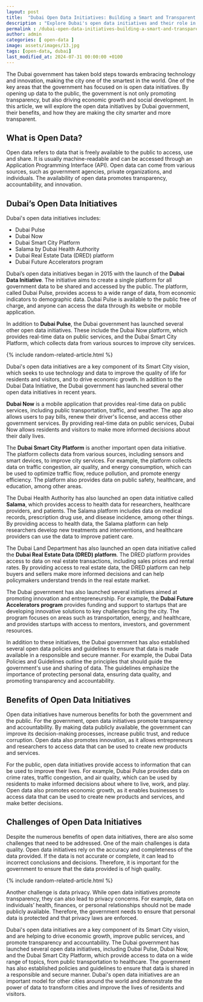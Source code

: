 ```yaml
---
layout: post
title:  "Dubai Open Data Initiatives: Building a Smart and Transparent City"
description : "Explore Dubai's open data initiatives and their role in building a smart, transparent city. Discover key projects like Dubai Pulse, Dubai Now, and the Dubai Smart City Platform, and learn how they enhance public services, drive economic growth, and promote innovation. Understand the benefits and challenges of open data in Dubai's Smart City vision."
permalink : /dubai-open-data-initiatives-building-a-smart-and-transparent-city
author: admin
categories: [ open-data ]
image: assets/images/13.jpg
tags: [open-data, dubai]
last_modified_at: 2024-07-31 00:00:00 +0100
---
```



The Dubai government has taken bold steps towards embracing technology and innovation, making the city one of the smartest in the world. One of the key areas that the government has focused on is open data initiatives. By opening up data to the public, the government is not only promoting transparency, but also driving economic growth and social development. In this article, we will explore the open data initiatives by Dubai government, their benefits, and how they are making the city smarter and more transparent.

## What is Open Data?

Open data refers to data that is freely available to the public to access, use and share. It is usually machine-readable and can be accessed through an Application Programming Interface (API). Open data can come from various sources, such as government agencies, private organizations, and individuals. The availability of open data promotes transparency, accountability, and innovation.

## Dubai’s Open Data Initiatives

Dubai's open data initiatives includes:
- Dubai Pulse
- Dubai Now
- Dubai Smart City Platform
- Salama by Dubai Health Authority
- Dubai Real Estate Data (DRED) platform
- Dubai Future Accelerators program

Dubai’s open data initiatives began in 2015 with the launch of the **Dubai Data Initiative**. The initiative aims to create a single platform for all government data to be shared and accessed by the public. The platform, called Dubai Pulse, provides access to a wide range of data, from economic indicators to demographic data. Dubai Pulse is available to the public free of charge, and anyone can access the data through its website or mobile application.

In addition to **Dubai Pulse**, the Dubai government has launched several other open data initiatives. These include the Dubai Now platform, which provides real-time data on public services, and the Dubai Smart City Platform, which collects data from various sources to improve city services.

{% include random-related-article.html %}

Dubai's open data initiatives are a key component of its Smart City vision, which seeks to use technology and data to improve the quality of life for residents and visitors, and to drive economic growth. In addition to the Dubai Data Initiative, the Dubai government has launched several other open data initiatives in recent years.

**Dubai Now** is a mobile application that provides real-time data on public services, including public transportation, traffic, and weather. The app also allows users to pay bills, renew their driver's license, and access other government services. By providing real-time data on public services, Dubai Now allows residents and visitors to make more informed decisions about their daily lives.

The **Dubai Smart City Platform** is another important open data initiative. The platform collects data from various sources, including sensors and smart devices, to improve city services. For example, the platform collects data on traffic congestion, air quality, and energy consumption, which can be used to optimize traffic flow, reduce pollution, and promote energy efficiency. The platform also provides data on public safety, healthcare, and education, among other areas.

The Dubai Health Authority has also launched an open data initiative called **Salama**, which provides access to health data for researchers, healthcare providers, and patients. The Salama platform includes data on medical records, prescription drug use, and disease incidence, among other things. By providing access to health data, the Salama platform can help researchers develop new treatments and interventions, and healthcare providers can use the data to improve patient care.

The Dubai Land Department has also launched an open data initiative called the **Dubai Real Estate Data (DRED) platform**. The DRED platform provides access to data on real estate transactions, including sales prices and rental rates. By providing access to real estate data, the DRED platform can help buyers and sellers make more informed decisions and can help policymakers understand trends in the real estate market.

The Dubai government has also launched several initiatives aimed at promoting innovation and entrepreneurship. For example, the **Dubai Future Accelerators program** provides funding and support to startups that are developing innovative solutions to key challenges facing the city. The program focuses on areas such as transportation, energy, and healthcare, and provides startups with access to mentors, investors, and government resources.

In addition to these initiatives, the Dubai government has also established several open data policies and guidelines to ensure that data is made available in a responsible and secure manner. For example, the Dubai Data Policies and Guidelines outline the principles that should guide the government's use and sharing of data. The guidelines emphasize the importance of protecting personal data, ensuring data quality, and promoting transparency and accountability.

## Benefits of Open Data Initiatives

Open data initiatives have numerous benefits for both the government and the public. For the government, open data initiatives promote transparency and accountability. By making data publicly available, the government can improve its decision-making processes, increase public trust, and reduce corruption. Open data also promotes innovation, as it allows entrepreneurs and researchers to access data that can be used to create new products and services.

For the public, open data initiatives provide access to information that can be used to improve their lives. For example, Dubai Pulse provides data on crime rates, traffic congestion, and air quality, which can be used by residents to make informed decisions about where to live, work, and play. Open data also promotes economic growth, as it enables businesses to access data that can be used to create new products and services, and make better decisions.

## Challenges of Open Data Initiatives

Despite the numerous benefits of open data initiatives, there are also some challenges that need to be addressed. One of the main challenges is data quality. Open data initiatives rely on the accuracy and completeness of the data provided. If the data is not accurate or complete, it can lead to incorrect conclusions and decisions. Therefore, it is important for the government to ensure that the data provided is of high quality.

{% include random-related-article.html %}

Another challenge is data privacy. While open data initiatives promote transparency, they can also lead to privacy concerns. For example, data on individuals’ health, finances, or personal relationships should not be made publicly available. Therefore, the government needs to ensure that personal data is protected and that privacy laws are enforced.

Dubai's open data initiatives are a key component of its Smart City vision, and are helping to drive economic growth, improve public services, and promote transparency and accountability. The Dubai government has launched several open data initiatives, including Dubai Pulse, Dubai Now, and the Dubai Smart City Platform, which provide access to data on a wide range of topics, from public transportation to healthcare. The government has also established policies and guidelines to ensure that data is shared in a responsible and secure manner. Dubai's open data initiatives are an important model for other cities around the world and demonstrate the power of data to transform cities and improve the lives of residents and visitors.
